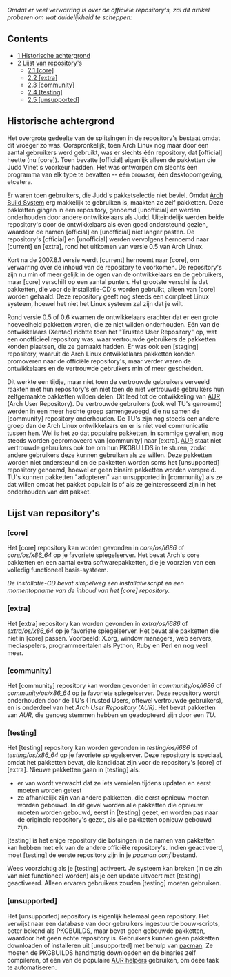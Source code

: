 *Omdat er veel verwarring is over de officiële repository's, zal dit artikel proberen om wat duidelijkheid te scheppen:*

## Contents

*   [1 Historische achtergrond](#Historische_achtergrond)
*   [2 Lijst van repository's](#Lijst_van_repository's)
    *   [2.1 [core]](#[core])
    *   [2.2 [extra]](#[extra])
    *   [2.3 [community]](#[community])
    *   [2.4 [testing]](#[testing])
    *   [2.5 [unsupported]](#[unsupported])

## Historische achtergrond

Het overgrote gedeelte van de splitsingen in de repository's bestaat omdat dit vroeger zo was. Oorspronkelijk, toen Arch Linux nog maar door een aantal gebruikers werd gebruikt, was er slechts één repository, dat [official] heette (nu [core]). Toen bevatte [official] eigenlijk alleen de pakketten die Judd Vinet's voorkeur hadden. Het was ontworpen om slechts één programma van elk type te bevatten -- één browser, één desktopomgeving, etcetera.

Er waren toen gebruikers, die Judd's pakketselectie niet beviel. Omdat [Arch Build System](/index.php/Arch_Build_System "Arch Build System") erg makkelijk te gebruiken is, maakten ze zelf pakketten. Deze pakketten gingen in een repository, genoemd [unofficial] en werden onderhouden door andere ontwikkelaars als Judd. Uiteindelijk werden beide repository's door de ontwikkelaars als even goed ondersteund gezien, waardoor de namen [official] en [unofficial] niet langer pasten. De repository's [official] en [unofficial] werden vervolgens hernoemd naar [current] en [extra], rond het uitkomen van versie 0.5 van Arch Linux.

Kort na de 2007.8.1 versie werdt [current] hernoemt naar [core], om verwarring over de inhoud van de repository te voorkomen. De repository's zijn nu min of meer gelijk in de ogen van de ontwikkelaars en de gebruikers, maar [core] verschilt op een aantal punten. Het grootste verschil is dat pakketten, die voor de installatie-CD's worden gebruikt, alleen van [core] worden gehaald. Deze repository geeft nog steeds een compleet Linux systeem, hoewel het niet het Linux systeem zal zijn dat je wilt.

Rond versie 0.5 of 0.6 kwamen de ontwikkelaars erachter dat er een grote hoeveelheid pakketten waren, die ze niet wilden onderhouden. Eén van de ontwikkelaars (Xentac) richtte toen het "Trusted User Repository" op, wat een onofficieel repository was, waar vertrouwde gebruikers de pakketten konden plaatsen, die ze gemaakt hadden. Er was ook een [staging] repository, waaruit de Arch Linux ontwikkelaars pakketten konden promoveren naar de officiële repository's, maar verder waren de ontwikkelaars en de vertrouwde gebruikers min of meer gescheiden.

Dit werkte een tijdje, maar niet toen de vertrouwde gebruikers verveeld raakten met hun repository's en niet toen de niet vertrouwde gebruikers hun zelfgemaakte pakketten wilden delen. Dit leed tot de ontwikkeling van [AUR](https://aur.archlinux.org/) (Arch User Repository). De vertrouwde gebruikers (ook wel TU's genoemd) werden in een meer hechte groep samengevoegd, die nu samen de [community] repository onderhouden. De TU's zijn nog steeds een andere groep dan de Arch Linux ontwikkelaars en er is niet veel communicatie tussen hen. Wel is het zo dat populaire pakketten, in sommige gevallen, nog steeds worden gepromoveerd van [community] naar [extra]. [AUR](https://aur.archlinux.org/) staat niet vertrouwde gebruikers ook toe om hun PKGBUILDS in te sturen, zodat andere gebruikers deze kunnen gebruiken als ze willen. Deze pakketten worden niet ondersteund en de pakketten worden soms het [unsupported] repository genoemd, hoewel er geen binaire pakketten worden verspreid. TU's kunnen pakketten "adopteren" van unsupported in [community] als ze dat willen omdat het pakket populair is of als ze geinteresseerd zijn in het onderhouden van dat pakket.

## Lijst van repository's

### [core]

Het [core] repository kan worden gevonden in *core/os/i686* of *core/os/x86_64* op je favoriete spiegelserver. Het bevat Arch's core pakketten en een aantal extra softwarepakketten, die je voorzien van een volledig functioneel basis-systeem.

*De installatie-CD bevat simpelweg een installatiescript en een momentopname van de inhoud van het [core] repository.*

### [extra]

Het [extra] repository kan worden gevonden in *extra/os/i686* of *extra/os/x86_64* op je favoriete spiegelserver. Het bevat alle pakketten die niet in [core] passen. Voorbeeld: X.org, window managers, web servers, mediaspelers, programmeertalen als Python, Ruby en Perl en nog veel meer.

### [community]

Het [community] repository kan worden gevonden in *community/os/i686* of *community/os/x86_64* op je favoriete spiegelserver. Deze repository wordt onderhouden door de TU's (Trusted Users, oftewel vertrouwde gebruikers), en is onderdeel van het *Arch User Repository (AUR)*. Het bevat pakketten van *AUR*, die genoeg stemmen hebben en geadopteerd zijn door een *TU*.

### [testing]

Het [testing] repository kan worden gevonden in *testing/os/i686* of *testing/os/x86_64* op je favoriete spiegelserver. Deze repository is speciaal, omdat het pakketten bevat, die kandidaat zijn voor de repository's [core] of [extra]. Nieuwe pakketten gaan in [testing] als:

*   er van wordt verwacht dat ze iets vernielen tijdens updaten en eerst moeten worden getest
*   ze afhankelijk zijn van andere pakketten, die eerst opnieuw moeten worden gebouwd. In dit geval worden alle pakketten die opnieuw moeten worden gebouwd, eerst in [testing] gezet, en worden pas naar de originele repository's gezet, als alle pakketten opnieuw gebouwd zijn.

[testing] is het enige repository die botsingen in de namen van pakketten kan hebben met elk van de andere officiële repository's. Indien geactiveerd, moet [testing] de eerste repository zijn in je *pacman.conf* bestand.

Wees voorzichtig als je [testing] activeert. Je systeem kan breken (in de zin van niet functioneel worden) als je een update uitvoert met [testing] geactiveerd. Alleen ervaren gebruikers zouden [testing] moeten gebruiken.

### [unsupported]

Het [unsupported] repository is eigenlijk helemaal geen repository. Het verwijst naar een database van door gebruikers ingestuurde bouw-scripts, beter bekend als PKGBUILDS, maar bevat geen gebouwde pakketten, waardoor het geen echte repository is. Gebruikers kunnen geen pakketten downloaden of installeren uit [unsupported] met behulp van [pacman](/index.php/Pacman "Pacman"). Ze moeten de PKGBUILDS handmatig downloaden en de binaries zelf compileren, of één van de populaire [AUR helpers](/index.php/AUR_helpers "AUR helpers") gebruiken, om deze taak te automatiseren.